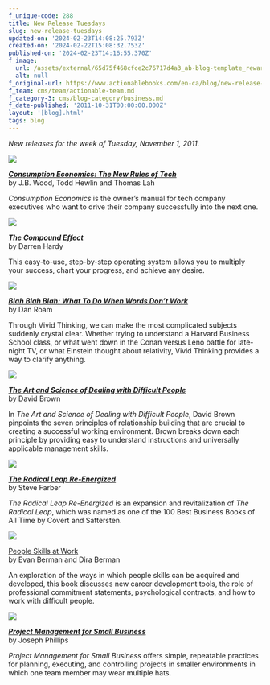 ```yaml
---
f_unique-code: 288
title: New Release Tuesdays
slug: new-release-tuesdays
updated-on: '2024-02-23T14:08:25.793Z'
created-on: '2024-02-22T15:08:32.753Z'
published-on: '2024-02-23T14:16:55.370Z'
f_image:
  url: /assets/external/65d75f468cfce2c76717d4a3_ab-blog-template_reward.jpeg
  alt: null
f_original-url: https://www.actionablebooks.com/en-ca/blog/new-release-tuesdays/
f_team: cms/team/actionable-team.md
f_category-3: cms/blog-category/business.md
f_date-published: '2011-10-31T00:00:00.000Z'
layout: '[blog].html'
tags: blog
---
```


_New releases for the week of Tuesday, November 1, 2011._

![](/assets/external/65d35b925e383a16df4595f9_41ckugbvell._AA160_.jpeg)

[**_Consumption Economics: The New Rules of Tech_**](http://www.amazon.com/gp/product/0984213031/ref=as_li_qf_sp_asin_il_tl?ie=UTF8&tag=gooseducmedi-20&linkCode=as2&camp=1789&creative=9325&creativeASIN=0984213031)  
by J.B. Wood, Todd Hewlin and Thomas Lah

_Consumption Economics_ is the owner’s manual for tech company executives who want to drive their company successfully into the next one.

![](/assets/external/65d35b925e383a16df4595f0_51p2b2bk8pl._AA160_.jpeg)

[**_The Compound Effect_**](http://www.amazon.com/gp/product/1593157134/ref=as_li_qf_sp_asin_il_tl?ie=UTF8&tag=gooseducmedi-20&linkCode=as2&camp=1789&creative=9325&creativeASIN=1593157134)  
by Darren Hardy

This easy-to-use, step-by-step operating system allows you to multiply your success, chart your progress, and achieve any desire.

![](/assets/external/65d35b925e383a16df4595ea_61jlzgrupsl._AA160_.jpeg)

[**_Blah Blah Blah: What To Do When Words Don’t Work_**](http://www.amazon.com/gp/product/1591844592/ref=as_li_qf_sp_asin_il_tl?ie=UTF8&tag=gooseducmedi-20&linkCode=as2&camp=1789&creative=9325&creativeASIN=1591844592)  
by Dan Roam

Through Vivid Thinking, we can make the most complicated subjects suddenly crystal clear. Whether trying to understand a Harvard Business School class, or what went down in the Conan versus Leno battle for late-night TV, or what Einstein thought about relativity, Vivid Thinking provides a way to clarify anything.

![](/assets/external/65d35b925e383a16df4595ed_41pzxi7i66l._AA160_.jpeg)

[**_The Art and Science of Dealing with Difficult People_**](http://www.amazon.com/gp/product/1616083638/ref=as_li_qf_sp_asin_il_tl?ie=UTF8&tag=gooseducmedi-20&linkCode=as2&camp=1789&creative=9325&creativeASIN=1616083638)  
by David Brown

In _The Art and Science of Dealing with Difficult People_, David Brown pinpoints the seven principles of relationship building that are crucial to creating a successful working environment. Brown breaks down each principle by providing easy to understand instructions and universally applicable management skills.

![](/assets/external/65d35b925e383a16df4595f3_51-m8m4uqfl._AA160_.jpeg)

[**_The Radical Leap Re-Energized_**](http://www.amazon.com/gp/product/161466014X/ref=as_li_qf_sp_asin_il_tl?ie=UTF8&tag=gooseducmedi-20&linkCode=as2&camp=1789&creative=9325&creativeASIN=161466014X)  
by Steve Farber

_The Radical Leap Re-Energized_ is an expansion and revitalization of _The Radical Leap_, which was named as one of the 100 Best Business Books of All Time by Covert and Sattersten.

![](/assets/external/65d35b925e383a16df4595fc_41na7252b4ztrl._SL160_PIsitb-sticker-arrow-dp%2CTopRight%2C12%2C-18_SH30_OU01_AA160_.jpeg)

  
[People Skills at Work](http://www.amazon.com/gp/product/1420093851/ref=as_li_qf_sp_asin_il_tl?ie=UTF8&tag=gooseducmedi-20&linkCode=as2&camp=1789&creative=9325&creativeASIN=1420093851)  
by Evan Berman and Dira Berman

An exploration of the ways in which people skills can be acquired and developed, this book discusses new career development tools, the role of professional commitment statements, psychological contracts, and how to work with difficult people.

![](/assets/external/65d35b925e383a16df4595f6_51kzfc-cnnl._AA160_.jpeg)

[**_Project Management for Small Business_**](http://www.amazon.com/gp/product/0814417671/ref=as_li_qf_sp_asin_il_tl?ie=UTF8&tag=gooseducmedi-20&linkCode=as2&camp=1789&creative=9325&creativeASIN=0814417671)  
by Joseph Phillips

_Project Management for Small Business_ offers simple, repeatable practices for planning, executing, and controlling projects in smaller environments in which one team member may wear multiple hats.
